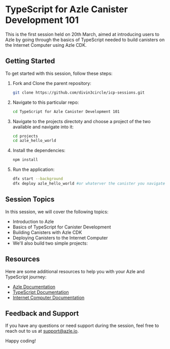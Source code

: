 # TypeScript for Azle Canister Development 101

This is the first session held on 20th March, aimed at introducing users to Azle by going through the basics of TypeScript needed to build canisters on the Internet Computer using Azle CDK.

## Getting Started

To get started with this session, follow these steps:

1. Fork and Clone the parent repository:

   ```bash
   git clone https://github.com/divin3circle/icp-sessions.git
   ```

1. Navigate to this particular repo:

   ```bash
   cd TypeScript for Azle Canister Development 101
   ```

1. Navigate to the projects directoty and choose a project of the two available and navigate into it:

   ```bash
   cd projects
   cd azle_hello_world
   ```

1. Install the dependencies:

   ```bash
   npm install
   ```

1. Run the application:

   ```bash
   dfx start --background
   dfx deploy azle_hello_world #or whaterver the canister you navigated to in step 3
   ```

## Session Topics

In this session, we will cover the following topics:

- Introduction to Azle
- Basics of TypeScript for Canister Development
- Building Canisters with Azle CDK
- Deploying Canisters to the Internet Computer
- We'll also build two simple projects:

## Resources

Here are some additional resources to help you with your Azle and TypeScript journey:

- [Azle Documentation](https://azle.io/docs)
- [TypeScript Documentation](https://www.typescriptlang.org/docs)
- [Internet Computer Documentation](https://sdk.dfinity.org/docs)

## Feedback and Support

If you have any questions or need support during the session, feel free to reach out to us at [support@azle.io](mailto:support@azle.io).

Happy coding!
